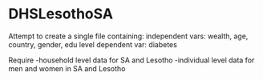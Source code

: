 # DHSLesothoSA
 

Attempt to create a single file containing: 
independent vars: wealth, age, country, gender, edu level
dependent var: diabetes

Require 
-household level data for SA and Lesotho
-individual level data for men and women in SA and Lesotho 

